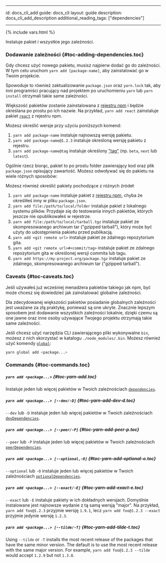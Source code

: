 * * *

id: docs_cli_add guide: docs_cli layout: guide description: docs_cli_add_description additional_reading_tags: ["dependencies"]

* * *

{% include vars.html %}

<p class="lead">Instaluje pakiet i wszystkie jego zależności.</p>

### Dodawanie zależności [](#toc-adding-dependencies){#toc-adding-dependencies.toc}

Gdy chcesz użyć nowego pakietu, musisz najpierw dodać go do zależności. W tym celu uruchom `yarn add [package-name]`, aby zainstalować go w Twoim projekcie.

Spowoduje to również zaktualizowanie `package.json` oraz `yarn.lock` tak, aby inni programiści pracujący nad projektem po uruchomieniu `yarn` lub `yarn install` otrzymali takie same zależności.

Większość pakietów zostanie zainstalowana z [rejestru npm](https://www.npmjs.com/) i będzie określana po prostu po ich nazwie. Na przykład, `yarn add react` zainstaluje pakiet [`react`](https://www.npmjs.com/package/react) z rejestru npm.

Możesz określić wersje przy użyciu poniższych komend:

  1. `yarn add package-name` instaluje najnowszą wersję pakietu.
  2. `yarn add package-name@1.2.3` instaluje określoną wersję pakietu z rejestru.
  3. `yarn add package-name@tag` instaluje określony ["tag"]({{url_base}}/docs/cli/tag) (np. `beta`, `next` lub `latest`).

Ogólnie rzecz biorąc, pakiet to po prostu folder zawierający kod oraz plik `package.json` opisujący zawartość. Możesz odwoływać się do pakietu na wiele różnych sposobów:

Możesz również określić pakiety pochodzące z różnych źródeł:

  1. `yarn add package-name` instaluje pakiet z [rejestru npm](https://www.npmjs.com/), chyba że określiłeś inny w pliku `package.json`.
  2. `yarn add file:/path/to/local/folder` instaluje pakiet z lokalnego systemu plików. Przydaje się do testowania innych pakietów, których jeszcze nie opublikowałeś w rejestrze.
  3. `yarn add file:/path/to/local/tarball.tgz` instaluje pakiet ze skompresowanego archiwum tar ("gzipped tarball"), który może być użyty do udostępnienia pakietu przed publikacją.
  4. `yarn add <git remote url>` instaluje pakiet ze zdalnego repozytorium gita.
  5. `yarn add <git remote url>#<commit/tag>` instaluje pakiet ze zdalnego repozytorium gita w określonej wersji commita lub tagu.
  6. `yarn add https://my-project.org/package.tgz` instaluje pakiet ze zdalnego, skompresowanego archiwum tar ("gzipped tarball").

### Caveats [](#toc-caveats){#toc-caveats.toc}

Jeśli używałeś już wcześniej menadżera pakietów takiego jak npm, być może chcesz się dowiedzieć jak zainstalować globalne zależności.

Dla zdecydowanej większości pakietów posiadanie globalnych zależności jest uważane za złą praktykę, ponieważ są one ukryte. Znacznie lepszym sposobem jest dodawanie wszystkich zależności lokalnie, dzięki czemu są one jawne oraz inne osoby używające Twojego projektu otrzymają takie same zależności.

Jeśli chcesz użyć narzędzia CLI zawierającego pliki wykonywalne `bin`, możesz z nich skorzystać w katalogu `./node_modules/.bin`. Możesz również użyć komendy [`global`]({{url_base}}/docs/cli/global):

```sh
yarn global add <package...>
```

### Commands [](#toc-commands){#toc-commands.toc}

##### `yarn add <package...>` [](#toc-yarn-add){#toc-yarn-add.toc}

Instaluje jeden lub więcej pakietów w Twoich zależnościach [`dependencies`]({{url_base}}/docs/dependency-types#toc-dependencies).

##### `yarn add <package...> [--dev/-D]` [](#toc-yarn-add-dev-d){#toc-yarn-add-dev-d.toc}

`--dev` lub `-D` instaluje jeden lub więcej pakietów w Twoich zależnościach [`devDependencies`]({{url_base}}/docs/dependency-types#toc-dev-dependencies).

##### `yarn add <package...> [--peer/-P]` [](#toc-yarn-add-peer-p){#toc-yarn-add-peer-p.toc}

`--peer` lub `-P` instaluje jeden lub więcej pakietów w Twoich zależnościach [`peerDependencies`]({{url_base}}/docs/dependency-types#toc-peer-dependencies).

##### `yarn add <package...> [--optional,-O]` [](#toc-yarn-add-optional-o){#toc-yarn-add-optional-o.toc}

`--optional` lub `-O` instaluje jeden lub więcej pakietów w Twoich zależnościach [`optionalDependencies`]({{url_base}}/docs/dependency-types#toc-optional-dependencies).

##### `yarn add <package...> [--exact/-E]` [](#toc-yarn-add-exact-e){#toc-yarn-add-exact-e.toc}

`--exact` lub `-E` instaluje pakiety w ich dokładnych wersjach. Domyślnie instalowane jest najnowsze wydanie z tą samą wersją "major". Na przykład, `yarn add foo@1.2.3` przyjmie wersję `1.9.1`, lecz `yarn add foo@1.2.3 --exact` przyjmie jedynie wersję `1.2.3`.

##### `yarn add <package...> [--tilde/-T]` [](#toc-yarn-add-tilde-t){#toc-yarn-add-tilde-t.toc}

Using `--tilde` or `-T` installs the most recent release of the packages that have the same minor version. The default is to use the most recent release with the same major version. For example, `yarn add foo@1.2.3 --tilde` would accept `1.2.9` but not `1.3.0`.
